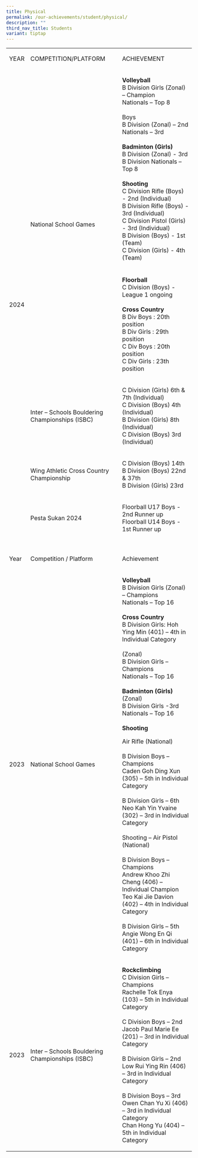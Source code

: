 ```yaml
---
title: Physical
permalink: /our-achievements/student/physical/
description: ""
third_nav_title: Students
variant: tiptap
---
```

<table style="minWidth: 75px">
<colgroup>
<col>
<col>
<col>
</colgroup>
<tbody>
<tr>
<td rowspan="1" colspan="1">
<p>YEAR</p>
</td>
<td rowspan="1" colspan="1">
<p>COMPETITION/PLATFORM</p>
</td>
<td rowspan="1" colspan="1">
<p>ACHIEVEMENT</p>
</td>
</tr>
<tr>
<td rowspan="4" colspan="1">
<p>2024</p>
</td>
<td rowspan="1" colspan="1">
<p>National School Games</p>
</td>
<td rowspan="1" colspan="1">
<p><strong>Volleyball </strong>
<br>B Division Girls (Zonal) – Champion
<br>Nationals – Top 8
<br>
<br>Boys
<br>B Division (Zonal) – 2nd
<br>Nationals – 3rd
<br>
<br><strong>Badminton (Girls) </strong>
<br>B Division (Zonal) - 3rd
<br>B Division Nationals – Top 8
<br>
<br><strong>Shooting </strong>
<br>C Division Rifle (Boys) - 2nd (Individual)
<br>B Division Rifle (Boys) - 3rd (Individual)
<br>C Division Pistol (Girls) - 3rd (Individual)
<br>B Division (Boys) - 1st (Team)
<br>C Division (Girls) - 4th (Team)
<br>
<br>
<br><strong>Floorball </strong>
<br>C Division (Boys) - League 1 ongoing
<br>
<br><strong>Cross Country </strong>
<br>B Div Boys : 20th position
<br>B Div Girls : 29th position
<br>C Div Boys : 20th position
<br>C Div Girls : 23th position</p>
</td>
</tr>
<tr>
<td rowspan="1" colspan="1">
<p>Inter – Schools Bouldering Championships (ISBC)</p>
</td>
<td rowspan="1" colspan="1">
<p>C Division (Girls) 6th &amp; 7th (Individual)
<br>C Division (Boys) 4th (Individual)
<br>B Division (Girls) 8th (Individual)
<br>C Division (Boys) 3rd (Individual)</p>
</td>
</tr>
<tr>
<td rowspan="1" colspan="1">
<p>Wing Athletic Cross Country Championship</p>
</td>
<td rowspan="1" colspan="1">
<p>C Division (Boys) 14th
<br>B Division (Boys) 22nd &amp; 37th
<br>B Division (Girls) 23rd</p>
</td>
</tr>
<tr>
<td rowspan="1" colspan="1">
<p>Pesta Sukan 2024</p>
</td>
<td rowspan="1" colspan="1">
<p>Floorball U17 Boys - 2nd Runner up
<br>Floorball U14 Boys - 1st Runner up</p>
</td>
</tr>
<tr>
<td rowspan="1" colspan="1">
<p></p>
</td>
<td rowspan="1" colspan="1">
<p></p>
</td>
<td rowspan="1" colspan="1">
<p></p>
</td>
</tr>
<tr>
<td rowspan="1" colspan="1">
<p>Year</p>
</td>
<td rowspan="1" colspan="1">
<p>Competition / Platform</p>
</td>
<td rowspan="1" colspan="1">
<p>Achievement</p>
</td>
</tr>
<tr>
<td rowspan="31" colspan="1">
<p>2023</p>
</td>
<td rowspan="31" colspan="1">
<p>National School Games</p>
</td>
<td rowspan="31" colspan="1">
<p><strong>Volleyball </strong>
<br>B Division Girls (Zonal) – Champions
<br>Nationals – Top 16
<br>
<br><strong>Cross Country </strong>
<br>B Division Girls: Hoh Ying Min (401) – 4th in Individual Category &nbsp;
<br>
<br>(Zonal)
<br>B Division Girls – Champions
<br>Nationals – Top 16
<br>
<br><strong>Badminton (Girls)</strong> (Zonal)
<br>B Division Girls -3rd
<br>Nationals – Top 16
<br>
<br><strong>Shooting</strong>
</p>
<p>Air Rifle (National)
<br>
<br>B Division Boys – Champions
<br>Caden Goh Ding Xun (305) – 5th&nbsp;in Individual Category
<br>
<br>B Division Girls – 6th
<br>Neo Kah Yin Yvaine (302) – 3rd&nbsp;in Individual Category
<br>
<br>Shooting – Air Pistol (National)&nbsp; &nbsp; &nbsp; &nbsp; &nbsp; &nbsp;
&nbsp;&nbsp;
<br>
<br>B Division Boys – Champions&nbsp; &nbsp;
<br>Andrew Khoo Zhi Cheng (406) – Individual Champion
<br>Teo Kai Jie Davion (402) – 4th in Individual Category
<br>
<br>B Division Girls – 5th&nbsp; &nbsp;
<br>Angie Wong En Qi (401) – 6th in Individual Category &nbsp;</p>
</td>
</tr>
<tr></tr>
<tr></tr>
<tr></tr>
<tr></tr>
<tr></tr>
<tr></tr>
<tr></tr>
<tr></tr>
<tr></tr>
<tr></tr>
<tr></tr>
<tr></tr>
<tr></tr>
<tr></tr>
<tr></tr>
<tr></tr>
<tr></tr>
<tr></tr>
<tr></tr>
<tr></tr>
<tr></tr>
<tr></tr>
<tr></tr>
<tr></tr>
<tr></tr>
<tr></tr>
<tr></tr>
<tr></tr>
<tr></tr>
<tr></tr>
<tr>
<td rowspan="13" colspan="1">
<p>2023</p>
</td>
<td rowspan="13" colspan="1">
<p>Inter – Schools Bouldering Championships (ISBC)</p>
</td>
<td rowspan="13" colspan="1">
<p><strong>Rockclimbing </strong>
<br>C Division Girls – Champions
<br>Rachelle Tok Enya (103) – 5th in Individual Category &nbsp;
<br>
<br>C Division Boys – 2nd
<br>Jacob Paul Marie Ee (201) – 3rd in Individual Category &nbsp;
<br>
<br>B Division Girls – 2nd
<br>Low Rui Ying Rin (406) – 3rd in Individual Category &nbsp;
<br>
<br>B Division Boys – 3rd
<br>Owen Chan Yu Xi (406) – 3rd in Individual Category
<br>Chan Hong Yu (404) – 5th in Individual Category</p>
</td>
</tr>
<tr></tr>
<tr></tr>
<tr></tr>
<tr></tr>
<tr></tr>
<tr></tr>
<tr></tr>
<tr></tr>
<tr></tr>
<tr></tr>
<tr></tr>
<tr></tr>
</tbody>
</table>
<p>
<br>
</p>
<p>
<br>
</p>
<p></p>